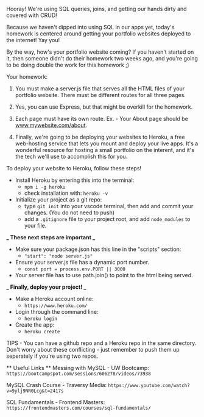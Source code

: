 Hooray! We're using SQL queries, joins, and getting our hands dirty and covered with CRUD!

Because we haven't dipped into using SQL in our apps yet, today's homework is centered around getting your portfolio websites deployed to the internet! Yay you!

By the way, how's your portfolio website coming? If you haven't started on it, then someone didn't do their homework two weeks ago, and you're going to be doing double the work for this homework ;)

Your homework:

1. You must make a server.js file that serves all the HTML files of your portfolio website. There must be different routes for all three pages.

2. Yes, you can use Express, but that might be overkill for the homework.

3. Each page must have its own route. Ex. - Your About page should be www.mywebsite.com/about.

4. Finally, we're going to be deploying your websites to Heroku, a free web-hosting service that lets you mount and deploy your live apps. It's a wonderful resource for hosting a small portfolio on the interent, and it's the tech we'll use to accomplish this for you.

To deploy your website to Heroku, follow these steps!

- Install Heroku by entering this into the terminal:
  - `npm i -g heroku`
  - check installation with: `heroku -v`
- Initialize your project as a git repo:
  - type `git init` into your vscode terminal, then add and commit your changes. (You do not need to push)
  - add a `.gitignore` file to your project root, and add `node_modules` to your file.

**_ These next steps are important _**

- Make sure your package.json has this line in the "scripts" section:
  - `"start": "node server.js"`
- Ensure your server.js file has a dynamic port number.
  - `const port = process.env.PORT || 3000`
- Your server file has to use path.join() to point to the html being served.

**_ Finally, deploy your project! _**

- Make a Heroku account online:
  - `https://www.heroku.com/`
- Login through the command line:
  - `heroku login`
- Create the app:
  - `heroku create`

TIPS - You can have a github repo and a Heroku repo in the same directory. Don't worry about these conflicting - just remember to push them up seperately if you're using two repos.

** Useful Links **
Messing with MySQL - UW Bootcamp:
`https://bootcampspot.com/sessions/606278/videos/73938`

MySQL Crash Course - Traversy Media:
`https://www.youtube.com/watch?v=9ylj9NR0Lcg&t=2417s`

SQL Fundamentals - Frontend Masters:
`https://frontendmasters.com/courses/sql-fundamentals/`

